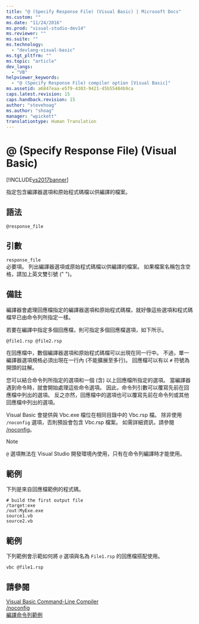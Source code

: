 ```yaml
---
title: "@ (Specify Response File) (Visual Basic) | Microsoft Docs"
ms.custom: ""
ms.date: "11/24/2016"
ms.prod: "visual-studio-dev14"
ms.reviewer: ""
ms.suite: ""
ms.technology: 
  - "devlang-visual-basic"
ms.tgt_pltfrm: ""
ms.topic: "article"
dev_langs: 
  - "VB"
helpviewer_keywords: 
  - "@ (Specify Response File) compiler option [Visual Basic]"
ms.assetid: a6847eaa-e5f9-4303-9421-45b55484b9ca
caps.latest.revision: 15
caps.handback.revision: 15
author: "stevehoag"
ms.author: "shoag"
manager: "wpickett"
translationtype: Human Translation
---
```

# @ (Specify Response File) (Visual Basic)
[!INCLUDE[vs2017banner](../../../csharp/includes/vs2017banner.md)]

指定包含編譯器選項和原始程式碼檔以供編譯的檔案。  
  
## 語法  
  
```  
@response_file  
```  
  
## 引數  
 `response_file`  
 必要項。  列出編譯器選項或原始程式碼檔以供編譯的檔案。  如果檔案名稱包含空格，請加上英文雙引號 \(" "\)。  
  
## 備註  
 編譯器會處理回應檔指定的編譯器選項和原始程式碼檔，就好像這些選項和程式碼檔早已由命令列所指定一樣。  
  
 若要在編譯中指定多個回應檔，則可指定多個回應檔選項，如下所示。  
  
```  
@file1.rsp @file2.rsp  
```  
  
 在回應檔中，數個編譯器選項和原始程式碼檔可以出現在同一行中。  不過，單一編譯器選項規格必須出現在一行內 \(不能擴展至多行\)。  回應檔可以有以 `#` 符號為開頭的註解。  
  
 您可以結合命令列所指定的選項和一個 \(含\) 以上回應檔所指定的選項。  當編譯器遇到命令時，就會開始處理這些命令選項。  因此，命令列引數可以覆寫先前在回應檔中列出的選項。  反之亦然，回應檔中的選項也可以覆寫先前在命令列或其他回應檔中列出的選項。  
  
 Visual Basic 會提供與 Vbc.exe 檔位在相同目錄中的 Vbc.rsp 檔。  除非使用 `/noconfig` 選項，否則預設會包含 Vbc.rsp 檔案。  如需詳細資訊，請參閱 [\/noconfig](../../../visual-basic/reference/command-line-compiler/noconfig.md)。  
  
> [!NOTE]
>  `@` 選項無法在 Visual Studio 開發環境內使用，只有在命令列編譯時才能使用。  
  
## 範例  
 下列是來自回應檔範例的程式碼。  
  
```  
# build the first output file  
/target:exe   
/out:MyExe.exe  
source1.vb   
source2.vb  
```  
  
## 範例  
 下列範例會示範如何將 `@` 選項與名為 `File1.rsp` 的回應檔搭配使用。  
  
```  
vbc @file1.rsp  
```  
  
## 請參閱  
 [Visual Basic Command\-Line Compiler](../../../visual-basic/reference/command-line-compiler/index.md)   
 [\/noconfig](../../../visual-basic/reference/command-line-compiler/noconfig.md)   
 [編譯命令列範例](../../../visual-basic/reference/command-line-compiler/sample-compilation-command-lines.md)